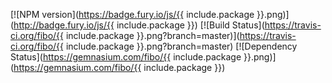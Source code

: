 [![NPM version](https://badge.fury.io/js/{{ include.package }}.png)](http://badge.fury.io/js/{{ include.package }}) [![Build Status](https://travis-ci.org/fibo/{{ include.package }}.png?branch=master)](https://travis-ci.org/fibo/{{ include.package }}.png?branch=master) [![Dependency Status](https://gemnasium.com/fibo/{{ include.package }}.png)](https://gemnasium.com/fibo/{{ include.package }})
